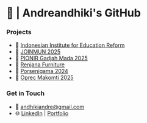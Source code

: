 # 👋 | Andreandhiki's GitHub

### Projects
- 📌 [Indonesian Institute for Education Reform](https://educationreform.id)
- 📌 [JOINMUN 2025](https://joinmun.id)
- 📌 [PIONIR Gadjah Mada 2025](https://pionir.ugm.ac.id)
- 📌 [Renjana Furniture](https://renjanafurniture.com)
- 📌 [Porsenigama 2024](https://porsenigama24-porto.vercel.app/)
- 📌 [Oprec Makomti 2025](https://oprec-25-static.vercel.app/)

### Get in Touch
- 📧 [andhikiandre@gmail.com](mailto:andhikiandre@gmail.com)  
- 🌐 [LinkedIn](https://linkedin.com/andreandhiki) | [Portfolio](https://andreeeandhiki.vercel.app)
